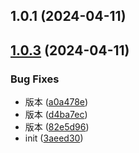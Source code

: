 

## 1.0.1 (2024-04-11)

## [1.0.3](https://github.com/zhangyanliangll/lb-ant-form-dialog/compare/1.0.1...1.0.3) (2024-04-11)


### Bug Fixes

* 版本 ([a0a478e](https://github.com/zhangyanliangll/lb-ant-form-dialog/commit/a0a478e7cbe73bbb1653bacbb9226aeede1d8a63))
* 版本 ([d4ba7ec](https://github.com/zhangyanliangll/lb-ant-form-dialog/commit/d4ba7ec88cb3ca567863b5e10ae185ec1e870882))
* 版本 ([82e5d96](https://github.com/zhangyanliangll/lb-ant-form-dialog/commit/82e5d96e49ae2316eb3927ca1336e962e5dae2a1))
* init ([3aeed30](https://github.com/zhangyanliangll/lb-ant-form-dialog/commit/3aeed309231a69e8c6897628410f81bf00826c9e))
